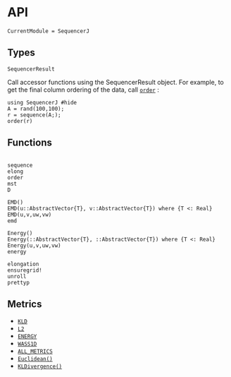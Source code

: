 # API

```@meta
CurrentModule = SequencerJ
```

## Types

```@docs
SequencerResult
```

Call accessor functions using the SequencerResult object. For example, to get the final column ordering of the data, call [`order`](@ref) :
```@example
using SequencerJ #hide
A = rand(100,100);
r = sequence(A;);
order(r)
```

## Functions
```@docs

sequence
elong
order
mst
D

EMD()
EMD(u::AbstractVector{T}, v::AbstractVector{T}) where {T <: Real}
EMD(u,v,uw,vw)
emd

Energy()
Energy(::AbstractVector{T}, ::AbstractVector{T}) where {T <: Real}
Energy(u,v,uw,vw)
energy

elongation
ensuregrid!
unroll
prettyp
```

## Metrics

  * [`KLD`](@ref)
  * [`L2`](@ref)
  * [`ENERGY`](@ref)
  * [`WASS1D`](@ref)
  * [`ALL_METRICS`](@ref)
  * [`Euclidean()`](@ref)
  * [`KLDivergence()`](@ref)

